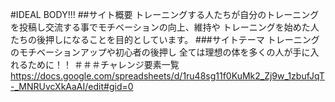 #IDEAL BODY!!!
##サイト概要
トレーニングする人たちが自分のトレーニングを投稿し交流する事でモチベーションの向上、維持や
トレーニングを始めた人たちの後押しになることを目的としています。
###サイトテーマ
トレーニングのモチベーションアップや初心者の後押し
全ては理想の体を多くの人が手に入れるために！！
＃＃＃チャレンジ要素一覧
https://docs.google.com/spreadsheets/d/1ru48sg11f0KuMk2_Zj9w_1zbufJqT-_MNRUvcXkAaAI/edit#gid=0
